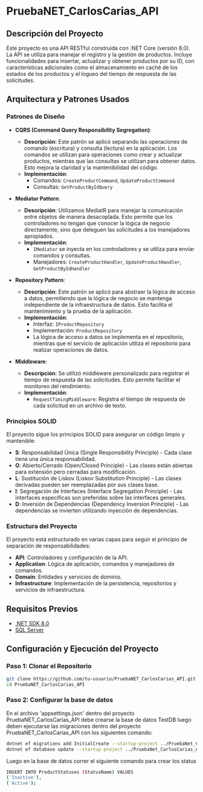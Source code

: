 # PruebaNET_CarlosCarias_API

## Descripción del Proyecto

Este proyecto es una API RESTful construida con .NET Core (versión 8.0). La API se utiliza para manejar el registro y la gestión de productos. Incluye funcionalidades para insertar, actualizar y obtener productos por su ID, con características adicionales como el almacenamiento en caché de los estados de los productos y el logueo del tiempo de respuesta de las solicitudes.

## Arquitectura y Patrones Usados

### Patrones de Diseño

- **CQRS (Command Query Responsibility Segregation)**:

  - **Descripción**: Este patrón se aplicó separando las operaciones de comando (escritura) y consulta (lectura) en la aplicación. Los comandos se utilizan para operaciones como crear y actualizar productos, mientras que las consultas se utilizan para obtener datos. Esto mejora la claridad y la mantenibilidad del código.
  - **Implementación**:
    - Comandos: `CreateProductCommand`, `UpdateProductCommand`
    - Consultas: `GetProductByIdQuery`

- **Mediator Pattern**:

  - **Descripción**: Utilizamos MediatR para manejar la comunicación entre objetos de manera desacoplada. Esto permite que los controladores no tengan que conocer la lógica de negocio directamente, sino que deleguen las solicitudes a los manejadores apropiados.
  - **Implementación**:
    - `IMediator` se inyecta en los controladores y se utiliza para enviar comandos y consultas.
    - Manejadores: `CreateProductHandler`, `UpdateProductHandler`, `GetProductByIdHandler`

- **Repository Pattern**:

  - **Descripción**: Este patrón se aplicó para abstraer la lógica de acceso a datos, permitiendo que la lógica de negocio se mantenga independiente de la infraestructura de datos. Esto facilita el mantenimiento y la prueba de la aplicación.
  - **Implementación**:
    - Interfaz: `IProductRepository`
    - Implementación: `ProductRepository`
    - La lógica de acceso a datos se implementa en el repositorio, mientras que el servicio de aplicación utiliza el repositorio para realizar operaciones de datos.

- **Middleware**:
  - **Descripción**: Se utilizó middleware personalizado para registrar el tiempo de respuesta de las solicitudes. Esto permite facilitar el monitoreo del rendimiento.
  - **Implementación**:
    - `RequestTimingMiddleware`: Registra el tiempo de respuesta de cada solicitud en un archivo de texto.

### Principios SOLID

El proyecto sigue los principios SOLID para asegurar un código limpio y mantenible:

- **S**: Responsabilidad Única (Single Responsibility Principle) - Cada clase tiene una única responsabilidad.
- **O**: Abierto/Cerrado (Open/Closed Principle) - Las clases están abiertas para extensión pero cerradas para modificación.
- **L**: Sustitución de Liskov (Liskov Substitution Principle) - Las clases derivadas pueden ser reemplazadas por sus clases base.
- **I**: Segregación de Interfaces (Interface Segregation Principle) - Las interfaces específicas son preferidas sobre las interfaces generales.
- **D**: Inversión de Dependencias (Dependency Inversion Principle) - Las dependencias se invierten utilizando inyección de dependencias.

### Estructura del Proyecto

El proyecto está estructurado en varias capas para seguir el principio de separación de responsabilidades:

- **API**: Controladores y configuración de la API.
- **Application**: Lógica de aplicación, comandos y manejadores de comandos.
- **Domain**: Entidades y servicios de dominio.
- **Infrastructure**: Implementación de la persistencia, repositorios y servicios de infraestructura.

## Requisitos Previos

- [.NET SDK 8.0](https://dotnet.microsoft.com/download/dotnet/8.0)
- [SQL Server](https://www.microsoft.com/en-us/sql-server/sql-server-downloads)

## Configuración y Ejecución del Proyecto

### Paso 1: Clonar el Repositorio

```bash
git clone https://github.com/tu-usuario/PruebaNET_CarlosCarias_API.git
cd PruebaNET_CarlosCarias_API
```

### Paso 2: Configurar la base de datos

En el archivo 'appsettings.json' dentro del proyecto PruebaNET_CarlosCarias_API debe crearse la base de datos TestDB luego deben ejecutarse las migraciones dentro del proyecto PruebaNET_CarlosCarias_API con los siguientes comando:

```bash
dotnet ef migrations add InitialCreate --startup-project ../PruebaNet_CarlosCarias_API
dotnet ef database update --startup-project ../PruebaNet_CarlosCarias_API
```

Luego en la base de datos correr el siguiente comando para crear los status

```bash
INSERT INTO ProductStatuses (StatusName) VALUES
('Inactive'),
('Active');
```
